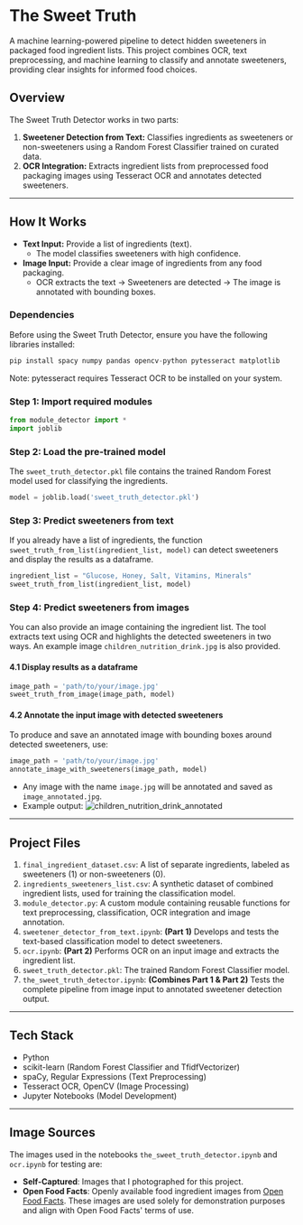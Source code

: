 # The Sweet Truth
A machine learning-powered pipeline to detect hidden sweeteners in packaged food ingredient lists. This project combines OCR, text preprocessing, and machine learning to classify and annotate sweeteners, providing clear insights for informed food choices.

## Overview
The Sweet Truth Detector works in two parts:
1. **Sweetener Detection from Text:** Classifies ingredients as sweeteners or non-sweeteners using a Random Forest Classifier trained on curated data.
2. **OCR Integration:** Extracts ingredient lists from preprocessed food packaging images using Tesseract OCR and annotates detected sweeteners.
---
## How It Works
* **Text Input:** Provide a list of ingredients (text).
  * The model classifies sweeteners with high confidence.
* **Image Input:** Provide a clear image of ingredients from any food packaging.
  * OCR extracts the text → Sweeteners are detected → The image is annotated with bounding boxes.

### **Dependencies**
Before using the Sweet Truth Detector, ensure you have the following libraries installed:
```python
pip install spacy numpy pandas opencv-python pytesseract matplotlib
```
Note: pytesseract requires Tesseract OCR to be installed on your system.

### Step 1: Import required modules
```python
from module_detector import *
import joblib
```
### Step 2: Load the pre-trained model
The `sweet_truth_detector.pkl` file contains the trained Random Forest model used for classifying the ingredients.
```python
model = joblib.load('sweet_truth_detector.pkl')
```
### Step 3: Predict sweeteners from text
If you already have a list of ingredients, the function `sweet_truth_from_list(ingredient_list, model)` can detect sweeteners and display the results as a dataframe.
```python
ingredient_list = "Glucose, Honey, Salt, Vitamins, Minerals"
sweet_truth_from_list(ingredient_list, model)
```
### Step 4: Predict sweeteners from images
You can also provide an image containing the ingredient list. The tool extracts text using OCR and highlights the detected sweeteners in two ways. An example image `children_nutrition_drink.jpg` is also provided.

#### 4.1 Display results as a dataframe
```python
image_path = 'path/to/your/image.jpg'
sweet_truth_from_image(image_path, model)
```

#### 4.2 Annotate the input image with detected sweeteners
To produce and save an annotated image with bounding boxes around detected sweeteners, use:
```python
image_path = 'path/to/your/image.jpg'
annotate_image_with_sweeteners(image_path, model)
```
* Any image with the name `image.jpg` will be annotated and saved as `image_annotated.jpg`.
* Example output:
![children_nutrition_drink_annotated](https://github.com/user-attachments/assets/281466a3-422c-4427-bff0-44b2e65361a7)


---

## Project Files
1. `final_ingredient_dataset.csv`: A list of separate ingredients, labeled as sweeteners (1) or non-sweeteners (0).
2. `ingredients_sweeteners_list.csv`: A synthetic dataset of combined ingredient lists, used for training the classification model.
3. `module_detector.py`: A custom module containing reusable functions for text preprocessing, classification, OCR integration and image annotation.
4. `sweetener_detector_from_text.ipynb`: **(Part 1)** Develops and tests the text-based classification model to detect sweeteners.
5. `ocr.ipynb`: **(Part 2)** Performs OCR on an input image and extracts the ingredient list.
6. `sweet_truth_detector.pkl`: The trained Random Forest Classifier model.
7. `the_sweet_truth_detector.ipynb`: **(Combines Part 1 & Part 2)** Tests the complete pipeline from image input to annotated sweetener detection output.

---

## Tech Stack
* Python
* scikit-learn (Random Forest Classifier and TfidfVectorizer)
* spaCy, Regular Expressions (Text Preprocessing)
* Tesseract OCR, OpenCV (Image Processing)
* Jupyter Notebooks (Model Development)

---

## Image Sources
The images used in the notebooks `the_sweet_truth_detector.ipynb` and `ocr.ipynb` for testing are:  
- **Self-Captured**: Images that I photographed for this project.  
- **Open Food Facts**: Openly available food ingredient images from [Open Food Facts](https://world.openfoodfacts.org/). These images are used solely for demonstration purposes and align with Open Food Facts' terms of use.
